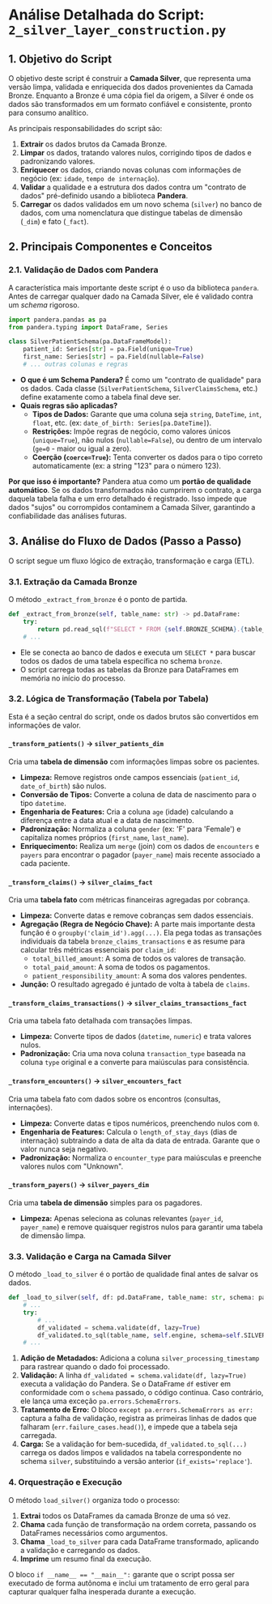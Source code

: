 # Análise Detalhada do Script: `2_silver_layer_construction.py`

## 1. Objetivo do Script

O objetivo deste script é construir a **Camada Silver**, que representa uma versão limpa, validada e enriquecida dos dados provenientes da Camada Bronze. Enquanto a Bronze é uma cópia fiel da origem, a Silver é onde os dados são transformados em um formato confiável e consistente, pronto para consumo analítico.

As principais responsabilidades do script são:
1.  **Extrair** os dados brutos da Camada Bronze.
2.  **Limpar** os dados, tratando valores nulos, corrigindo tipos de dados e padronizando valores.
3.  **Enriquecer** os dados, criando novas colunas com informações de negócio (ex: `idade`, `tempo de internação`).
4.  **Validar** a qualidade e a estrutura dos dados contra um "contrato de dados" pré-definido usando a biblioteca **Pandera**.
5.  **Carregar** os dados validados em um novo schema (`silver`) no banco de dados, com uma nomenclatura que distingue tabelas de dimensão (`_dim`) e fato (`_fact`).

## 2. Principais Componentes e Conceitos

### 2.1. Validação de Dados com Pandera

A característica mais importante deste script é o uso da biblioteca `pandera`. Antes de carregar qualquer dado na Camada Silver, ele é validado contra um *schema* rigoroso.

```python
import pandera.pandas as pa
from pandera.typing import DataFrame, Series

class SilverPatientSchema(pa.DataFrameModel):
    patient_id: Series[str] = pa.Field(unique=True)
    first_name: Series[str] = pa.Field(nullable=False)
    # ... outras colunas e regras
```

-   **O que é um Schema Pandera?** É como um "contrato de qualidade" para os dados. Cada classe (`SilverPatientSchema`, `SilverClaimsSchema`, etc.) define exatamente como a tabela final deve ser.
-   **Quais regras são aplicadas?**
    -   **Tipos de Dados:** Garante que uma coluna seja `string`, `DateTime`, `int`, `float`, etc. (ex: `date_of_birth: Series[pa.DateTime]`).
    -   **Restrições:** Impõe regras de negócio, como valores únicos (`unique=True`), não nulos (`nullable=False`), ou dentro de um intervalo (`ge=0` - maior ou igual a zero).
    -   **Coerção (`coerce=True`):** Tenta converter os dados para o tipo correto automaticamente (ex: a string "123" para o número 123).

**Por que isso é importante?** Pandera atua como um **portão de qualidade automático**. Se os dados transformados não cumprirem o contrato, a carga daquela tabela falha e um erro detalhado é registrado. Isso impede que dados "sujos" ou corrompidos contaminem a Camada Silver, garantindo a confiabilidade das análises futuras.

## 3. Análise do Fluxo de Dados (Passo a Passo)

O script segue um fluxo lógico de extração, transformação e carga (ETL).

### 3.1. Extração da Camada Bronze

O método `_extract_from_bronze` é o ponto de partida.

```python
def _extract_from_bronze(self, table_name: str) -> pd.DataFrame:
    try:
        return pd.read_sql(f"SELECT * FROM {self.BRONZE_SCHEMA}.{table_name};", self.engine)
    # ...
```

-   Ele se conecta ao banco de dados e executa um `SELECT *` para buscar todos os dados de uma tabela específica no schema `bronze`.
-   O script carrega todas as tabelas da Bronze para DataFrames em memória no início do processo.

### 3.2. Lógica de Transformação (Tabela por Tabela)

Esta é a seção central do script, onde os dados brutos são convertidos em informações de valor.

#### `_transform_patients()` -> `silver_patients_dim`
Cria uma **tabela de dimensão** com informações limpas sobre os pacientes.
-   **Limpeza:** Remove registros onde campos essenciais (`patient_id`, `date_of_birth`) são nulos.
-   **Conversão de Tipos:** Converte a coluna de data de nascimento para o tipo `datetime`.
-   **Engenharia de Features:** Cria a coluna `age` (idade) calculando a diferença entre a data atual e a data de nascimento.
-   **Padronização:** Normaliza a coluna `gender` (ex: 'F' para 'Female') e capitaliza nomes próprios (`first_name`, `last_name`).
-   **Enriquecimento:** Realiza um `merge` (join) com os dados de `encounters` e `payers` para encontrar o pagador (`payer_name`) mais recente associado a cada paciente.

#### `_transform_claims()` -> `silver_claims_fact`
Cria uma **tabela fato** com métricas financeiras agregadas por cobrança.
-   **Limpeza:** Converte datas e remove cobranças sem dados essenciais.
-   **Agregação (Regra de Negócio Chave):** A parte mais importante desta função é o `groupby('claim_id').agg(...)`. Ela pega todas as transações individuais da tabela `bronze_claims_transactions` e as resume para calcular três métricas essenciais por `claim_id`:
    -   `total_billed_amount`: A soma de todos os valores de transação.
    -   `total_paid_amount`: A soma de todos os pagamentos.
    -   `patient_responsibility_amount`: A soma dos valores pendentes.
-   **Junção:** O resultado agregado é juntado de volta à tabela de `claims`.

#### `_transform_claims_transactions()` -> `silver_claims_transactions_fact`
Cria uma tabela fato detalhada com transações limpas.
-   **Limpeza:** Converte tipos de dados (`datetime`, `numeric`) e trata valores nulos.
-   **Padronização:** Cria uma nova coluna `transaction_type` baseada na coluna `type` original e a converte para maiúsculas para consistência.

#### `_transform_encounters()` -> `silver_encounters_fact`
Cria uma tabela fato com dados sobre os encontros (consultas, internações).
-   **Limpeza:** Converte datas e tipos numéricos, preenchendo nulos com `0`.
-   **Engenharia de Features:** Calcula o `length_of_stay_days` (dias de internação) subtraindo a data de alta da data de entrada. Garante que o valor nunca seja negativo.
-   **Padronização:** Normaliza o `encounter_type` para maiúsculas e preenche valores nulos com "Unknown".

#### `_transform_payers()` -> `silver_payers_dim`
Cria uma **tabela de dimensão** simples para os pagadores.
-   **Limpeza:** Apenas seleciona as colunas relevantes (`payer_id`, `payer_name`) e remove quaisquer registros nulos para garantir uma tabela de dimensão limpa.

### 3.3. Validação e Carga na Camada Silver

O método `_load_to_silver` é o portão de qualidade final antes de salvar os dados.

```python
def _load_to_silver(self, df: pd.DataFrame, table_name: str, schema: pa.DataFrameModel):
    # ...
    try:
        # ...
        df_validated = schema.validate(df, lazy=True)
        df_validated.to_sql(table_name, self.engine, schema=self.SILVER_SCHEMA, if_exists='replace', index=False)
    # ...
```

1.  **Adição de Metadados:** Adiciona a coluna `silver_processing_timestamp` para rastrear quando o dado foi processado.
2.  **Validação:** A linha `df_validated = schema.validate(df, lazy=True)` executa a validação do Pandera. Se o DataFrame `df` estiver em conformidade com o `schema` passado, o código continua. Caso contrário, ele lança uma exceção `pa.errors.SchemaErrors`.
3.  **Tratamento de Erro:** O bloco `except pa.errors.SchemaErrors as err:` captura a falha de validação, registra as primeiras linhas de dados que falharam (`err.failure_cases.head()`), e impede que a tabela seja carregada.
4.  **Carga:** Se a validação for bem-sucedida, `df_validated.to_sql(...)` carrega os dados limpos e validados na tabela correspondente no schema `silver`, substituindo a versão anterior (`if_exists='replace'`).

### 4. Orquestração e Execução

O método `load_silver()` organiza todo o processo:
1.  **Extrai** todos os DataFrames da camada Bronze de uma só vez.
2.  **Chama** cada função de transformação na ordem correta, passando os DataFrames necessários como argumentos.
3.  **Chama** `_load_to_silver` para cada DataFrame transformado, aplicando a validação e carregando os dados.
4.  **Imprime** um resumo final da execução.

O bloco `if __name__ == "__main__":` garante que o script possa ser executado de forma autônoma e inclui um tratamento de erro geral para capturar qualquer falha inesperada durante a execução.
